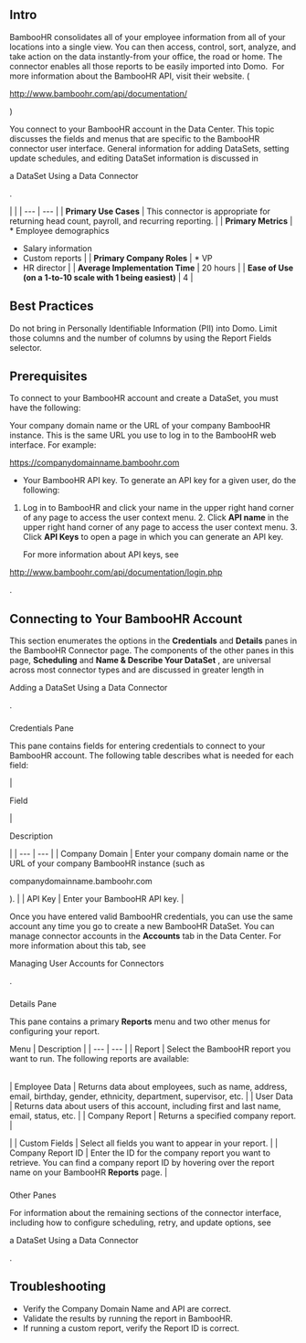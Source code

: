 

Intro
-------

BambooHR consolidates all of your employee information from all of your locations into a single view. You can then access, control, sort, analyze, and take action on the data instantly-from your office, the road or home. The connector enables all those reports to be easily imported into Domo.  For more information about the BambooHR API, visit their website. (

http://www.bamboohr.com/api/documentation/

)


 You connect to your BambooHR account in the Data Center. This topic discusses the fields and menus that are specific to the BambooHR connector user interface. General information for adding DataSets, setting update schedules, and editing DataSet information is discussed in

a DataSet Using a Data Connector

.

  |  |
| --- | --- |
|
**Primary Use Cases**
 |
 This connector is appropriate for returning head count, payroll, and recurring reporting.
  |
|
**Primary Metrics**
 | * Employee demographics
* Salary information
* Custom reports
 |
|
**Primary Company Roles**
 | * VP
* HR director
 |
|
**Average Implementation Time**
 |
 20 hours
  |
|
**Ease of Use (on a 1-to-10 scale with 1 being easiest)**
 |
 4
  |

Best Practices
----------------

Do not bring in Personally Identifiable Information (PII) into Domo. Limit those columns and the number of columns by using the Report Fields selector.


 Prerequisites
---------------

To connect to your BambooHR account and create a DataSet, you must have the following:

 Your company domain name or the URL of your company BambooHR instance. This is the same URL you use to log in to the BambooHR web interface. For example:

https://companydomainname.bamboohr.com
* Your BambooHR API key. To generate an API key for a given user, do the following:

1. Log in to BambooHR and click your name in the upper right hand corner of any page to access the user context menu.
	2. Click
	 **API name**
	 in the upper right hand corner of any page to access the user context menu.
	3. Click
	 **API Keys**
	 to open a page in which you can generate an API key.


	 For more information about API keys, see

 http://www.bamboohr.com/api/documentation/login.php

 .

Connecting to Your BambooHR Account
-------------------------------------


 This section enumerates the options in the
 **Credentials**
 and
 **Details**
 panes in the BambooHR Connector page. The components of the other panes in this page,
 **Scheduling**
 and
 **Name & Describe Your DataSet**
 , are universal across most connector types and are discussed in greater length in

Adding a DataSet Using a Data Connector

.


###

Credentials Pane


 This pane contains fields for entering credentials to connect to your BambooHR account. The following table describes what is needed for each field:


|

Field

|

Description

|
| --- | --- |
|
 Company Domain
  |
 Enter your company domain name or the URL of your company BambooHR instance (such as


 companydomainname.bamboohr.com


 ).
  |
|
 API Key
  |
 Enter your BambooHR API key.
  |


 Once you have entered valid BambooHR credentials, you can use the same account any time you go to create a new BambooHR DataSet. You can manage connector accounts in the
 **Accounts**
 tab in the Data Center. For more information about this tab, see

Managing User Accounts for Connectors

.


###
 Details Pane

This pane contains a primary
 **Reports**
 menu and two other menus for configuring your report.


 Menu
  |
 Description
  |
| --- | --- |
|
 Report
  |
 Select the BambooHR report you want to run. The following reports are available:


|  |  |
| --- | --- |
|
 Employee Data
  |
 Returns data about employees, such as name, address, email, birthday, gender, ethnicity, department, supervisor, etc.
  |
|
 User Data
  |
 Returns data about users of this account, including first and last name, email, status, etc.
  |
|
 Company Report
  |
 Returns a specified company report.
  |

|
|
 Custom Fields
  |
 Select all fields you want to appear in your report.
  |
|
 Company Report ID
  |
 Enter the ID for the company report you want to retrieve. You can find a company report ID by hovering over the report name on your BambooHR
 **Reports**
 page.
  |


###
 Other Panes

For information about the remaining sections of the connector interface, including how to configure scheduling, retry, and update options, see

a DataSet Using a Data Connector

.


 Troubleshooting
-----------------


* Verify the Company Domain Name and API are correct.
* Validate the results by running the report in BambooHR.
* If running a custom report, verify the Report ID is correct.


